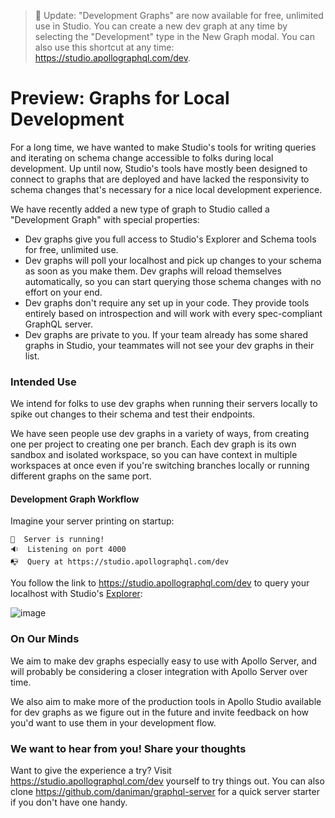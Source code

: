 > 👋 Update: "Development Graphs" are now available for free, unlimited use in Studio. You can create a new dev graph at any time by selecting the "Development" type in the New Graph modal. You can also use this shortcut at any time: https://studio.apollographql.com/dev.

# Preview: Graphs for Local Development

For a long time, we have wanted to make Studio's tools for writing queries and iterating on schema change accessible to folks during local development. Up until now, Studio's tools have mostly been designed to connect to graphs that are deployed and have lacked the responsivity to schema changes that's necessary for a nice local development experience.

We have recently added a new type of graph to Studio called a "Development Graph" with special properties:

- Dev graphs give you full access to Studio's Explorer and Schema tools for free, unlimited use.
- Dev graphs will poll your localhost and pick up changes to your schema as soon as you make them. Dev graphs will reload themselves automatically, so you can start querying those schema changes with no effort on your end.
- Dev graphs don't require any set up in your code. They provide tools entirely based on introspection and will work with every spec-compliant GraphQL server.
- Dev graphs are private to you. If your team already has some shared graphs in Studio, your teammates will not see your dev graphs in their list.

### Intended Use

We intend for folks to use dev graphs when running their servers locally to spike out changes to their schema and test their endpoints.

We have seen people use dev graphs in a variety of ways, from creating one per project to creating one per branch. Each dev graph is its own sandbox and isolated workspace, so you can have context in multiple workspaces at once even if you're switching branches locally or running different graphs on the same port.

#### Development Graph Workflow

Imagine your server printing on startup:

```
🚀  Server is running!
🔉  Listening on port 4000
📭  Query at https://studio.apollographql.com/dev
```

You follow the link to https://studio.apollographql.com/dev to query your localhost with Studio's [Explorer](https://www.apollographql.com/blog/introducing-the-apollo-explorer/):

![image](https://user-images.githubusercontent.com/5922187/94214674-0243d600-fe8f-11ea-9e3b-b08fe7facc90.png)

### On Our Minds

We aim to make dev graphs especially easy to use with Apollo Server, and will probably be considering a closer integration with Apollo Server over time.

We also aim to make more of the production tools in Apollo Studio available for dev graphs as we figure out in the future and invite feedback on how you'd want to use them in your development flow.

### We want to hear from you! Share your thoughts

Want to give the experience a try? Visit https://studio.apollographql.com/dev yourself to try things out. You can also clone https://github.com/daniman/graphql-server for a quick server starter if you don't have one handy.
